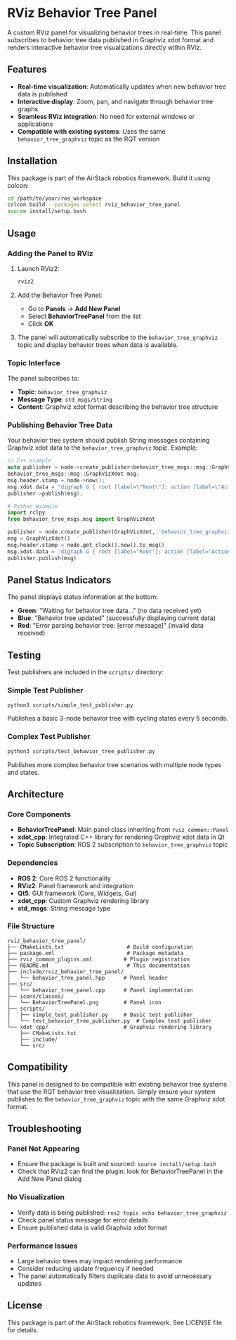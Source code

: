 # RViz Behavior Tree Panel

A custom RViz panel for visualizing behavior trees in real-time. This panel subscribes to behavior tree data published in Graphviz xdot format and renders interactive behavior tree visualizations directly within RViz.

## Features

- **Real-time visualization**: Automatically updates when new behavior tree data is published
- **Interactive display**: Zoom, pan, and navigate through behavior tree graphs
- **Seamless RViz integration**: No need for external windows or applications
- **Compatible with existing systems**: Uses the same `behavior_tree_graphviz` topic as the RQT version

## Installation

This package is part of the AirStack robotics framework. Build it using colcon:

```bash
cd /path/to/your/ros_workspace
colcon build --packages-select rviz_behavior_tree_panel
source install/setup.bash
```

## Usage

### Adding the Panel to RViz

1. Launch RViz2:
   ```bash
   rviz2
   ```

2. Add the Behavior Tree Panel:
   - Go to **Panels** → **Add New Panel**
   - Select **BehaviorTreePanel** from the list
   - Click **OK**

3. The panel will automatically subscribe to the `behavior_tree_graphviz` topic and display behavior trees when data is available.

### Topic Interface

The panel subscribes to:
- **Topic**: `behavior_tree_graphviz`
- **Message Type**: `std_msgs/String`
- **Content**: Graphviz xdot format describing the behavior tree structure

### Publishing Behavior Tree Data

Your behavior tree system should publish String messages containing Graphviz xdot data to the `behavior_tree_graphviz` topic. Example:

```cpp
// C++ example
auto publisher = node->create_publisher<behavior_tree_msgs::msg::GraphVizXdot>("behavior_tree_graphviz", 10);
behavior_tree_msgs::msg::GraphVizXdot msg;
msg.header.stamp = node->now();
msg.xdot.data = "digraph G { root [label=\"Root\"]; action [label=\"Action\"]; root -> action; }";
publisher->publish(msg);
```

```python
# Python example
import rclpy
from behavior_tree_msgs.msg import GraphVizXdot

publisher = node.create_publisher(GraphVizXdot, 'behavior_tree_graphviz', 10)
msg = GraphVizXdot()
msg.header.stamp = node.get_clock().now().to_msg()
msg.xdot.data = 'digraph G { root [label="Root"]; action [label="Action"]; root -> action; }'
publisher.publish(msg)
```

## Panel Status Indicators

The panel displays status information at the bottom:
- **Green**: "Waiting for behavior tree data..." (no data received yet)
- **Blue**: "Behavior tree updated" (successfully displaying current data)
- **Red**: "Error parsing behavior tree: [error message]" (invalid data received)

## Testing

Test publishers are included in the `scripts/` directory:

### Simple Test Publisher
```bash
python3 scripts/simple_test_publisher.py
```
Publishes a basic 3-node behavior tree with cycling states every 5 seconds.

### Complex Test Publisher  
```bash
python3 scripts/test_behavior_tree_publisher.py
```
Publishes more complex behavior tree scenarios with multiple node types and states.

## Architecture

### Core Components

- **BehaviorTreePanel**: Main panel class inheriting from `rviz_common::Panel`
- **xdot_cpp**: Integrated C++ library for rendering Graphviz xdot data in Qt
- **Topic Subscription**: ROS 2 subscription to `behavior_tree_graphviz` topic

### Dependencies

- **ROS 2**: Core ROS 2 functionality
- **RViz2**: Panel framework and integration
- **Qt5**: GUI framework (Core, Widgets, Gui)
- **xdot_cpp**: Custom Graphviz rendering library
- **std_msgs**: String message type

### File Structure

```
rviz_behavior_tree_panel/
├── CMakeLists.txt                    # Build configuration
├── package.xml                       # Package metadata
├── rviz_common_plugins.xml          # Plugin registration
├── README.md                         # This documentation
├── include/rviz_behavior_tree_panel/
│   └── behavior_tree_panel.hpp      # Panel header
├── src/
│   └── behavior_tree_panel.cpp      # Panel implementation
├── icons/classes/
│   └── BehaviorTreePanel.png        # Panel icon
├── scripts/
│   ├── simple_test_publisher.py     # Basic test publisher
│   └── test_behavior_tree_publisher.py  # Complex test publisher
└── xdot_cpp/                        # Graphviz rendering library
    ├── CMakeLists.txt
    ├── include/
    └── src/
```

## Compatibility

This panel is designed to be compatible with existing behavior tree systems that use the RQT behavior tree visualization. Simply ensure your system publishes to the `behavior_tree_graphviz` topic with the same Graphviz xdot format.

## Troubleshooting

### Panel Not Appearing
- Ensure the package is built and sourced: `source install/setup.bash`
- Check that RViz2 can find the plugin: look for BehaviorTreePanel in the Add New Panel dialog

### No Visualization
- Verify data is being published: `ros2 topic echo behavior_tree_graphviz`
- Check panel status message for error details
- Ensure published data is valid Graphviz xdot format

### Performance Issues
- Large behavior trees may impact rendering performance
- Consider reducing update frequency if needed
- The panel automatically filters duplicate data to avoid unnecessary updates

## License

This package is part of the AirStack robotics framework. See LICENSE file for details.
